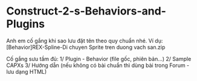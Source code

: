 # Construct-2-s-Behaviors-and-Plugins

Anh em cố gắng khi sao lưu đặt tên theo quy chuẩn nhé. Ví dụ:
[Behavior]REX-Spline-Di chuyen Sprite tren duong vach san.zip

Cố gắng sưu tầm đủ:
1/ Plugin - Behavior (file gốc, phiên bản...)
2/ Sample CAPXs
3/ Hướng dẫn (nếu không có bài chuẩn thì dùng bài trong Forum - lưu dạng HTML)
